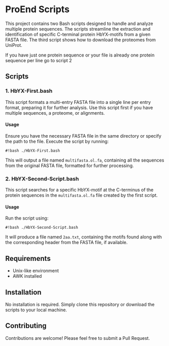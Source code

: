 # ProEnd Scripts

This project contains two Bash scripts designed to handle and analyze multiple protein sequences. The scripts streamline the extraction and identification of specific C-terminal protein HbYX-motifs from a given FASTA file. The third script shows how to download the proteomes from UniProt.

If you have just one protein sequence or your file is already one protein sequence per line go to script 2
## Scripts

### 1. HbYX-First.bash

This script formats a multi-entry FASTA file into a single line per entry format, preparing it for further analysis. Use this script first if you have multiple sequences, a proteome, or alignments.

#### Usage

Ensure you have the necessary FASTA file in the same directory or specify the path to the file. Execute the script by running:

`#!bash
./HbYX-First.bash`

This will output a file named `multifasta.ol.fa`, containing all the sequences from the original FASTA file, formatted for further processing.

### 2. HbYX-Second-Script.bash

This script searches for a specific HbYX-motif at the C-terminus of the protein sequences in the `multifasta.ol.fa` file created by the first script.

#### Usage

Run the script using:

`#!bash
./HbYX-Second-Script.bash`

It will produce a file named `2aa.txt`, containing the motifs found along with the corresponding header from the FASTA file, if available.

## Requirements

- Unix-like environment
- AWK installed

## Installation

No installation is required. Simply clone this repository or download the scripts to your local machine.

## Contributing

Contributions are welcome! Please feel free to submit a Pull Request.

